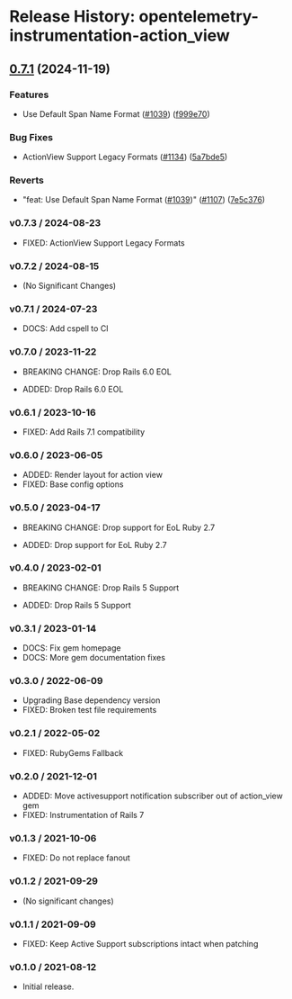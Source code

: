 # Release History: opentelemetry-instrumentation-action_view

## [0.7.1](https://github.com/open-telemetry/opentelemetry-ruby-contrib/compare/opentelemetry-instrumentation-action_view/v0.7.0...opentelemetry-instrumentation-action_view/v0.7.1) (2024-11-19)


### Features

* Use Default Span Name Format ([#1039](https://github.com/open-telemetry/opentelemetry-ruby-contrib/issues/1039)) ([f999e70](https://github.com/open-telemetry/opentelemetry-ruby-contrib/commit/f999e702430a55bc9f0fdf7b4748dc2f9b6341b8))


### Bug Fixes

* ActionView Support Legacy Formats ([#1134](https://github.com/open-telemetry/opentelemetry-ruby-contrib/issues/1134)) ([5a7bde5](https://github.com/open-telemetry/opentelemetry-ruby-contrib/commit/5a7bde5cc4bec99823da3d00476deb7d53570c39))


### Reverts

* "feat: Use Default Span Name Format ([#1039](https://github.com/open-telemetry/opentelemetry-ruby-contrib/issues/1039))" ([#1107](https://github.com/open-telemetry/opentelemetry-ruby-contrib/issues/1107)) ([7e5c376](https://github.com/open-telemetry/opentelemetry-ruby-contrib/commit/7e5c376cf8e3cfee28416b7854606a9ac3a6f964))

### v0.7.3 / 2024-08-23

* FIXED: ActionView Support Legacy Formats

### v0.7.2 / 2024-08-15

* (No Significant Changes)

### v0.7.1 / 2024-07-23

* DOCS: Add cspell to CI

### v0.7.0 / 2023-11-22

* BREAKING CHANGE: Drop Rails 6.0 EOL

* ADDED: Drop Rails 6.0 EOL

### v0.6.1 / 2023-10-16

* FIXED: Add Rails 7.1 compatibility

### v0.6.0 / 2023-06-05

* ADDED: Render layout for action view 
* FIXED: Base config options 

### v0.5.0 / 2023-04-17

* BREAKING CHANGE: Drop support for EoL Ruby 2.7 

* ADDED: Drop support for EoL Ruby 2.7 

### v0.4.0 / 2023-02-01

* BREAKING CHANGE: Drop Rails 5 Support 

* ADDED: Drop Rails 5 Support 

### v0.3.1 / 2023-01-14

* DOCS: Fix gem homepage 
* DOCS: More gem documentation fixes 

### v0.3.0 / 2022-06-09

* Upgrading Base dependency version
* FIXED: Broken test file requirements 

### v0.2.1 / 2022-05-02

* FIXED: RubyGems Fallback 

### v0.2.0 / 2021-12-01

* ADDED: Move activesupport notification subscriber out of action_view gem 
* FIXED: Instrumentation of Rails 7 

### v0.1.3 / 2021-10-06

* FIXED: Do not replace fanout 

### v0.1.2 / 2021-09-29

* (No significant changes)

### v0.1.1 / 2021-09-09

* FIXED: Keep Active Support subscriptions intact when patching 

### v0.1.0 / 2021-08-12

* Initial release.
